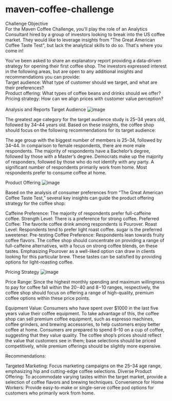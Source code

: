 # maven-coffee-challenge
Challenge Objective<br>
For the Maven Coffee Challenge, you'll play the role of an Analytics Consultant hired by a group of investors looking to break into the US coffee market. They would like to leverage insights from "The Great American Coffee Taste Test", but lack the analytical skills to do so. That's where you come in!

You've been asked to share an explanatory report providing a data-driven strategy for opening their first coffee shop. The investors expressed interest in the following areas, but are open to any additional insights and recommendations you can provide:
<br>
Target audience: What type of customer should we target, and what are their preferences? <br>
Product offering: What types of coffee beans and drinks should we offer?<br>
Pricing strategy: How can we align prices with customer value perception?<br>
<br>
Analysis and Reports
Target Audience
![image](https://github.com/user-attachments/assets/822ef113-3ac7-4c7c-8b7e-6e2ae310764a)

The greatest age category for the target audience study is 25–34 years old, followed by 34–44 years old. Based on these insights, the coffee shop should focus on the following recommendations for its target audience:

The age group with the biggest number of members is 25–34, followed by 34–44.
In comparison to female respondents, there are more male respondents.
The majority of respondents have a Bachelor’s degree, followed by those with a Master’s degree.
Democrats make up the majority of responders, followed by those who do not identify with any party.
A significant number of respondents primarily work from home.
Most respondents prefer to consume coffee at home.

Product Offering
![image](https://github.com/user-attachments/assets/f4ed28ce-ca85-4fc5-bbc8-b847d8d00e6a)

Based on the analysis of consumer preferences from “The Great American Coffee Taste Test,” several key insights can guide the product offering strategy for the coffee shop:

Caffeine Preference: The majority of respondents prefer full-caffeine coffee.
Strength Level: There is a preference for strong coffee.
Preferred Coffee: The favorite coffee drink among respondents is Pourover.
Roast Level: Respondents tend to prefer light roast coffee.
sugar is the preferred sweetener.
Pre-testing Coffee Preference: Respondents lean towards fruity coffee flavors.
The coffee shop should concentrate on providing a range of full-caffeine alternatives, with a focus on strong coffee blends, on these tastes. Emphasizing Pourover as a well-liked option can draw in clients looking for this particular brew. These tastes can be satisfied by providing options for light-roasting coffee.

Pricing Strategy
![image](https://github.com/user-attachments/assets/9b27635f-6dd5-443d-b63a-10ec397d6699)

Price Range: Since the highest monthly spending and maximum willingness to pay for coffee fall within the $20-$40 and $8-$10 ranges, respectively, the coffee shop should focus on offering a range of high-quality, premium coffee options within these price points.

Equipment Value: Consumers who have spent over $1000 in the last five years value their coffee equipment. To take advantage of this, the coffee shop can sell premium coffee equipment, such as espresso machines, coffee grinders, and brewing accessories, to help customers enjoy better coffee at home.
Consumers are prepared to spend $8–$10 on a cup of coffee, suggesting that they value quality. The coffee shop’s prices should reflect the value that customers see in them; base selections should be priced competitively, while premium offerings should be slightly more expensive.

Recommendations:

Targeted Marketing: Focus marketing campaigns on the 25–34 age range, emphasizing hip and cutting-edge coffee selections.
Diverse Product Offering: To accommodate varying tastes within the target market, provide a selection of coffee flavors and brewing techniques.
Convenience for Home Workers: Provide easy-to-make or single-serve coffee pod options for customers who primarily work from home.

